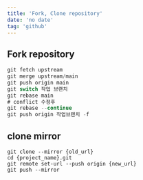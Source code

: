 ```yaml
---
title: 'Fork, Clone repository'
date: 'no date'
tag: 'github'
---
```


## Fork repository

```jsx
git fetch upstream
git merge upstream/main
git push origin main
git switch 작업 브랜치
git rebase main
# conflict 수정후
git rebase --continue
git push origin 작업브랜치 -f
```

## clone mirror

```
git clone --mirror {old_url}
cd {project_name}.git
git remote set-url --push origin {new_url}
git push --mirror
```
